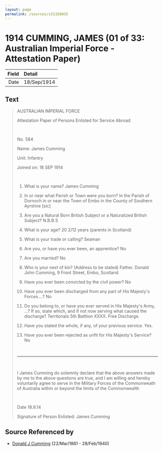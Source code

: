 ```yaml
---
layout: page
permalink: /sources/s31156035
---
```


# 1914 CUMMING, JAMES (01 of 33: Australian Imperial Force - Attestation Paper)

Field | Detail
---:|:---
Date | 18/Sep/1914

## Text

> AUSTRALIAN IMPERIAL FORCE
>
> Attestation Paper of Persons Enlisted for Service Abroad
>
> <br/>
>
> No. 584
>
> Name: James Cumming
>
> Unit: Infantry
>
> Joined on: 18 SEP 1914
>
> <br/>
>
> 1. What is your name? James Cumming
>
> 2. In or near what Parish or Town were you born? In the Parish of Dornoch in or near the Town of Embo in the County of Southern Ayrshire [sic]
>
> 3. Are you a Natural Born British Subject or a Naturalized British Subject? N.B.B.S
>
> 4. What is your age? 20 2/12 years (parents in Scotland)
>
> 5. What is your trade or calling? Seaman
>
> 6. Are you, or have you ever been, an apprentice? No
>
> 7. Are you married? No
>
> 8. Who is your next of kin? (Address to be stated) Father. Donald John Cumming, 9 Front Street, Embo, Scotland
>
> 9. Have you ever been convicted by the civil power? No
>
> 10. Have you ever been discharged from any part of His Majesty's Forces....? No
>
> 11. Do you belong to, or have you ever served in His Majesty's Army, ...? If so, state which, and if not now serving what caused the discharge? Territorials 5th Battlion XXXX. Free Discharge.
>
> 12. Have you stated the whole, if any, of your previous service. Yes.
>
> 13. Have you ever been rejected as unfit for His Majesty's Service? No
>
> <br/>
>
> ---
>
> <br/>
>
> I James Cumming do solemnly declare that the above answers made by me to the above questions are true, and I am willing and hereby voluntarily agree to serve in the Military Forces of the Commonweath of Australia within or beyond the limits of the Commonwealth
>
> <br/>
>
> Date 18.9.14
>
> Signature of Person Enlisted: James Cumming
>

## Source Referenced by

* [Donald J Cumming](../people/@20465544@-donald-j-cumming-b1861-3-22-d1940-2-28.md) (22/Mar/1861 - 28/Feb/1940)
